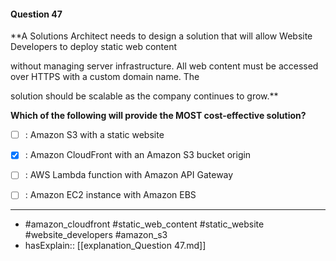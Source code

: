 #### Question  47

**A Solutions Architect needs to design a solution that will allow Website Developers to deploy static web content

without managing server infrastructure. All web content must be accessed over HTTPS with a custom domain name. The

solution should be scalable as the company continues to grow.**

**Which of the following will provide the MOST cost-effective solution?**

- [ ] :  Amazon S3 with a static website

- [x] :  Amazon CloudFront with an Amazon S3 bucket origin

- [ ] :  AWS Lambda function with Amazon API Gateway

- [ ] :  Amazon EC2 instance with Amazon EBS

----

- #amazon_cloudfront #static_web_content #static_website #website_developers #amazon_s3
- hasExplain:: [[explanation_Question  47.md]]
